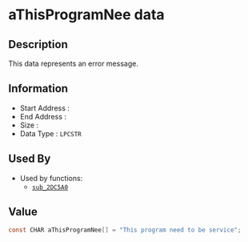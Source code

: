# aThisProgramNee data

## Description

This data represents an error message.

## Information

* Start Address : 
* End Address : 
* Size : 
* Data Type : `LPCSTR`

## Used By

* Used by functions:
  * [`sub_2DC5A0`](sub_2DC5A0.md)

## Value

```c
const CHAR aThisProgramNee[] = "This program need to be service";
```

